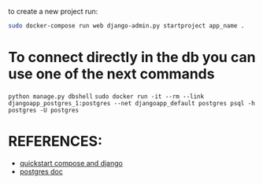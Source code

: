 to create a new project run:
```bash 
sudo docker-compose run web django-admin.py startproject app_name .
```

# To connect directly in the db you can use one of the next commands
``python manage.py dbshell``
``sudo docker run -it --rm --link djangoapp_postgres_1:postgres --net djangoapp_default postgres psql -h postgres -U postgres``

# REFERENCES:
* [quickstart compose and django](https://docs.docker.com/compose/django/#connect-the-database)
* [postgres doc](https://hub.docker.com/_/postgres/)
